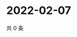 # 2022-02-07

共 0 条

<!-- BEGIN WEIBO -->
<!-- 最后更新时间 Mon Feb 07 2022 22:08:15 GMT+0800 (China Standard Time) -->

<!-- END WEIBO -->
